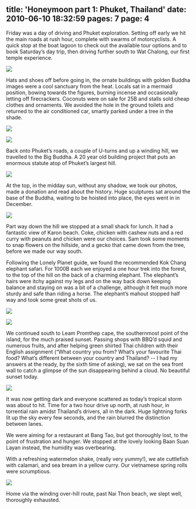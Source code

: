 title: 'Honeymoon part 1: Phuket, Thailand'
date: 2010-06-10 18:32:59
pages: 7
page: 4
---

Friday was a day of driving and Phuket exploration. Setting off early we hit the main roads at rush hour, complete with swarms of motorcyclists. A quick stop at the boat lagoon to check out the available tour options and to book Saturday’s day trip, then driving further south to Wat Chalong, our first temple experience.

[![](http://host.trivialbeing.org/up/small/honeymoon-67.jpg)](http://host.trivialbeing.org/up/honeymoon-67.jpg)

Hats and shoes off before going in, the ornate buildings with golden Buddha images were a cool sanctuary from the heat. Locals sat in a mermaid position, bowing towards the figures, burning incense and occasionally letting off firecrackers. Coconuts were on sale for 25B and stalls sold cheap clothes and ornaments. We avoided the hole in the ground toilets and returned to the air conditioned car, smartly parked under a tree in the shade.

[![](http://host.trivialbeing.org/up/small/honeymoon-68.jpg)](http://host.trivialbeing.org/up/honeymoon-68.jpg)

[![](http://host.trivialbeing.org/up/small/honeymoon-70.jpg)](http://host.trivialbeing.org/up/honeymoon-70.jpg)

Back onto Phuket’s roads, a couple of U-turns and up a winding hill, we travelled to the Big Buddha. A 20 year old building project that puts an enormous statute atop of Phuket’s largest hill.

[![](http://host.trivialbeing.org/up/small/honeymoon-71.jpg)](http://host.trivialbeing.org/up/honeymoon-71.jpg)

At the top, in the midday sun, without any shadow, we took our photos, made a donation and read about the history. Huge sculptures sat around the base of the Buddha, waiting to be hoisted into place, the eyes went in in December.

[![](http://host.trivialbeing.org/up/small/honeymoon-72.jpg)](http://host.trivialbeing.org/up/honeymoon-72.jpg)

Part way down the hill we stopped at a small shack for lunch. It had a fantastic view of Karon beach. Coke, chicken with cashew nuts and a red curry with peanuts and chicken were our choices. Sam took some moments to snap flowers on the hillside, and a gecko that came down from the tree, before we made our way south.

Following the Lonely Planet guide, we found the recommended Kok Chang elephant safari. For 1000B each we enjoyed a one hour trek into the forest, to the top of the hill on the back of a charming elephant. The elephant’s hairs were itchy against my legs and on the way back down keeping balance and staying on was a bit of a challenge, although it felt much more sturdy and safe than riding a horse. The elephant’s mahout stopped half way and took some great shots of us.

[![](http://host.trivialbeing.org/up/small/honeymoon-1.jpg)](http://host.trivialbeing.org/up/honeymoon-1.jpg)

[![](http://host.trivialbeing.org/up/small/honeymoon-3.jpg)](http://host.trivialbeing.org/up/honeymoon-3.jpg)

We continued south to Leam Promthep cape, the southernmost point of the island, for the much praised sunset. Passing shops with BBQ’d squid and numerous fruits, and after helping green shirted Thai children with their English assignment (“What country you from? What’s your favourite Thai food? What’s different between your country and Thailand? -- I had my answers at the ready, by the sixth time of asking), we sat on the sea front wall to catch a glimpse of the sun disappearing behind a cloud. No beautiful sunset today.

[![](http://host.trivialbeing.org/up/small/honeymoon-76.jpg)](http://host.trivialbeing.org/up/honeymoon-76.jpg)

It was now getting dark and everyone scattered as today’s tropical storm was about to hit. Time for a two hour drive up north, at rush hour, in torrential rain amidst Thailand’s drivers, all in the dark. Huge lightning forks lit up the sky every few seconds, and the rain blurred the distinction between lanes.

We were aiming for a restaurant at Bang Tao, but got thoroughly lost, to the point of frustration and hunger. We stopped at the lovely looking Baan Suan Layan instead, the humidity was overbearing.

With a refreshing watermelon shake, (really very yummy!), we ate cuttlefish with calamari, and sea bream in a yellow curry. Our vietnamese spring rolls were scrumptious.

[![](http://host.trivialbeing.org/up/small/honeymoon-79.jpg)](http://host.trivialbeing.org/up/honeymoon-79.jpg)

Home via the winding over-hill route, past Nai Thon beach, we slept well, thoroughly exhausted.
